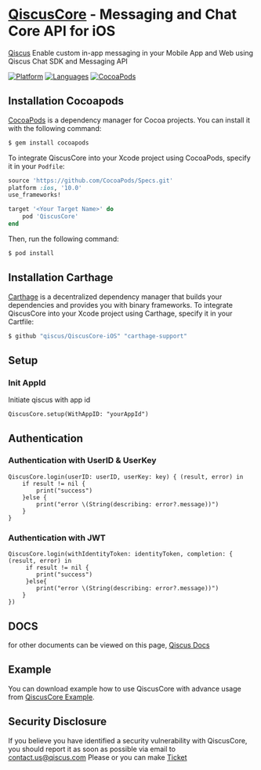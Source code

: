 # [QiscusCore](https://github.com/qiscus) - Messaging and Chat Core API for iOS
[Qiscus](https://qiscus.com) Enable custom in-app messaging in your Mobile App and Web using Qiscus Chat SDK and Messaging API

[![Platform](https://img.shields.io/badge/platform-iOS-orange.svg)](https://cocoapods.org/pods/QiscusCore)
[![Languages](https://img.shields.io/badge/language-Objective--C%20%7C%20Swift-orange.svg)](https://github.com/qiscus)
[![CocoaPods](https://img.shields.io/badge/pod-v3.0.109-green.svg)](https://cocoapods.org/pods/QiscusCore)


## Installation Cocoapods

[CocoaPods](https://cocoapods.org) is a dependency manager for Cocoa projects. You can install it with the following command:

```bash
$ gem install cocoapods
```

To integrate QiscusCore into your Xcode project using CocoaPods, specify it in your `Podfile`:

```ruby
source 'https://github.com/CocoaPods/Specs.git'
platform :ios, '10.0'
use_frameworks!

target '<Your Target Name>' do
    pod 'QiscusCore'
end
```

Then, run the following command:

```bash
$ pod install
```

## Installation Carthage
[Carthage](https://github.com/Carthage/Carthage) is a decentralized dependency manager that builds your dependencies and provides you with binary frameworks. To integrate QiscusCore into your Xcode project using Carthage, specify it in your Cartfile:

```bash
$ github "qiscus/QiscusCore-iOS" "carthage-support"
```

## Setup

### Init AppId
Initiate qiscus with app id

```
QiscusCore.setup(WithAppID: "yourAppId")
```


## Authentication

### Authentication with UserID & UserKey

```
QiscusCore.login(userID: userID, userKey: key) { (result, error) in
    if result != nil {
        print("success")
    }else {
        print("error \(String(describing: error?.message))")
    }
}
```

### Authentication with JWT

```
QiscusCore.login(withIdentityToken: identityToken, completion: { (result, error) in
     if result != nil {
        print("success")
     }else{
        print("error \(String(describing: error?.message))")
    }
})
```


## DOCS

for other documents can be viewed on this page, [Qiscus Docs](https://documentation.qiscus.com/chat-sdk-ios)


## Example

You can download example how to use QiscusCore with advance usage from [QiscusCore Example](https://github.com/qiscus/qiscus-chat-sdk-ios-sample).

## Security Disclosure

If you believe you have identified a security vulnerability with QiscusCore, you should report it as soon as possible via email to contact.us@qiscus.com Please or you can make [Ticket](https://support.qiscus.com/hc/en-us/requests/new)


